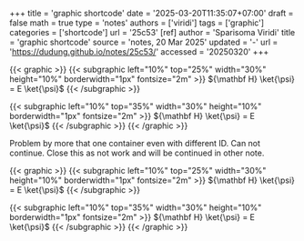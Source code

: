 +++
title = 'graphic shortcode'
date = '2025-03-20T11:35:07+07:00'
draft = false
math = true
type = 'notes'
authors = ['viridi']
tags = ['graphic']
categories = ['shortcode']
url = '25c53'
[ref]
author = 'Sparisoma Viridi'
title = 'graphic shortcode'
source = 'notes, 20 Mar 2025'
updated = '-'
url = 'https://dudung.github.io/notes/25c53/'
accessed = '20250320'
+++

{{< graphic >}}
  {{< subgraphic left="10%" top="25%" width="30%" height="10%" borderwidth="1px" fontsize="2m" >}}
    ${\mathbf H}  \ket{\psi} = E \ket{\psi}$
  {{< /subgraphic >}}
  
  {{< subgraphic left="10%" top="35%" width="30%" height="10%" borderwidth="1px" fontsize="2m" >}}
    ${\mathbf H}  \ket{\psi} = E \ket{\psi}$
  {{< /subgraphic >}}
{{< /graphic >}}

<!--more-->

Problem by more that one container even with different ID. Can not continue. Close this as not work and will be continued in other note.

{{< graphic >}}
  {{< subgraphic left="10%" top="25%" width="30%" height="10%" borderwidth="1px" fontsize="2m" >}}
    ${\mathbf H}  \ket{\psi} = E \ket{\psi}$
  {{< /subgraphic >}}
  
  {{< subgraphic left="10%" top="35%" width="30%" height="10%" borderwidth="1px" fontsize="2m" >}}
    ${\mathbf H}  \ket{\psi} = E \ket{\psi}$
  {{< /subgraphic >}}
{{< /graphic >}}
